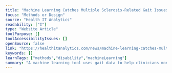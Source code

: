 ```yaml
---
title: "Machine Learning Catches Multiple Sclerosis-Related Gait Issues"
focus: "Methods or Design"
source: "Health IT Analytics"
readability: ["I"]
type: "Website Article"
toolPurpose: []
toolAccessibilityIssues: []
openSource: false
link: "https://healthitanalytics.com/news/machine-learning-catches-multiple-sclerosis-related-gait-issues"
keywords: []
learnTags: ["methods","disability","machineLearning"]
summary: "A machine learning tool uses gait data to help clinicians monitor the progression of walking problems related to multiple sclerosis.  "
---
```


